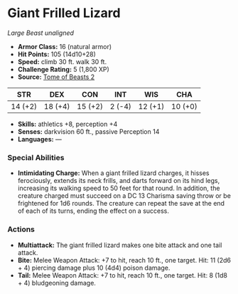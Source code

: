 # Giant Frilled Lizard

*Large* *Beast* *unaligned*

- **Armor Class:** 16 (natural armor)
- **Hit Points:** 105 (14d10+28)
- **Speed:** climb 30 ft. walk 30 ft.
- **Challenge Rating:** 5 (1,800 XP)
- **Source:** [Tome of Beasts 2](https://koboldpress.com/kpstore/product/tome-of-beasts-2-for-5th-edition/)

| STR | DEX | CON | INT | WIS | CHA |
| --- | --- | --- | --- | --- | --- |
| 14 (+2) | 18 (+4) | 15 (+2) | 2 (-4) | 12 (+1) | 10 (+0) |

- **Skills:** athletics +8, perception +4
- **Senses:** darkvision 60 ft., passive Perception 14
- **Languages:** —
### Special Abilities
- **Intimidating Charge:** When a giant frilled lizard charges, it hisses ferociously, extends its neck frills, and darts forward on its hind legs, increasing its walking speed to 50 feet for that round. In addition, the creature charged must succeed on a DC 13 Charisma saving throw or be frightened for 1d6 rounds. The creature can repeat the save at the end of each of its turns, ending the effect on a success.
### Actions
- **Multiattack:** The giant frilled lizard makes one bite attack and one tail attack.
- **Bite:** Melee Weapon Attack: +7 to hit, reach 10 ft., one target. Hit: 11 (2d6 + 4) piercing damage plus 10 (4d4) poison damage.
- **Tail:** Melee Weapon Attack: +7 to hit, reach 10 ft., one target. Hit: 8 (1d8 + 4) bludgeoning damage.
